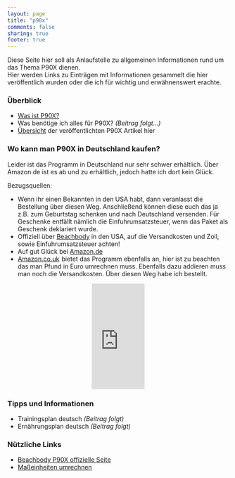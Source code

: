 ```yaml
---
layout: page  
title: "p90x"  
comments: false  
sharing: true  
footer: true  
---
```


Diese Seite hier soll als Anlaufstelle zu allgemeinen Informationen rund um das Thema P90X dienen.  
Hier werden Links zu Einträgen mit Informationen gesammelt die hier veröffentlich wurden oder die ich für wichtig und erwähnenswert erachte.

### Überblick
* [Was ist P90X?](/2013/01/31/was-ist-p90x/)
* Was benötige ich alles für P90X? *(Beitrag folgt…)*
* [Übersicht](/categories/p90x/) der veröffentlichten P90X Artikel hier

### Wo kann man P90X in Deutschland kaufen?
Leider ist das Programm in Deutschland nur sehr schwer erhältlich. Über Amazon.de ist es ab und zu erhältlich, jedoch hatte ich dort kein Glück.

Bezugsquellen:

* Wenn ihr einen Bekannten in den USA habt, dann veranlasst die Bestellung über diesen Weg. Anschließend können diese euch das ja z.B. zum Geburtstag schenken und nach Deutschland versenden. Für Geschenke entfällt nämlich die Einfuhrumsatzsteuer, wenn das Paket als Geschenk deklariert wurde.
* Offiziell über [Beachbody](http://www.beachbody.com/text/pops/international.html) in den USA, auf die Versandkosten und Zoll, sowie Einfuhrumsatzsteuer achten!
* Auf gut Glück bei <a target="_blank" href="http://www.amazon.de/s/?_encoding=UTF8&camp=1638&creative=19454&field-keywords=p90x%20dvd&linkCode=ur2&site-redirect=de&tag=renblo07-21&url=search-alias%3Daps">Amazon.de</a><img src="https://www.assoc-amazon.de/e/ir?t=renblo07-21&l=ur2&o=3" width="1" height="1" border="0" alt="" style="border:none !important; margin:0px !important;" />
* <a href="http://www.amazon.co.uk/gp/product/B000TG8D6I/ref=as_li_ss_tl?ie=UTF8&camp=1634&creative=19450&creativeASIN=B000TG8D6I&linkCode=as2&tag=renblo0b-21">Amazon.co.uk</a><img src="http://www.assoc-amazon.co.uk/e/ir?t=renblo0b-21&l=as2&o=2&a=B000TG8D6I" width="1" height="1" border="0" alt="" style="border:none !important; margin:0px !important;" />
 bietet das Programm ebenfalls an, hier ist zu beachten das man Pfund in Euro umrechnen muss. Ebenfalls dazu addieren muss man noch die Versandkosten. Über diesen Weg habe ich bestellt.

<center>
<iframe src="http://rcm-uk.amazon.co.uk/e/cm?lt1=_blank&bc1=000000&IS2=1&nou=1&bg1=FFFFFF&fc1=111111&lc1=F01D1D&t=renblo0b-21&o=2&p=8&l=as4&m=amazon&f=ifr&ref=ss_til&asins=B000TG8D6I" style="width:120px;height:240px;" scrolling="no" marginwidth="0" marginheight="0" frameborder="0"></iframe></center>


### Tipps und Informationen
* Trainingsplan deutsch *(Beitrag folgt)*
* Ernährungsplan deutsch *(Beitrag folgt)*

### Nützliche Links
* [Beachbody P90X offizielle Seite](http://www.beachbody.com/product/fitness_programs/p90x.do)
* [Maßeinheiten umrechnen](http://amerikanisch-kochen.de/maseinheiten)

